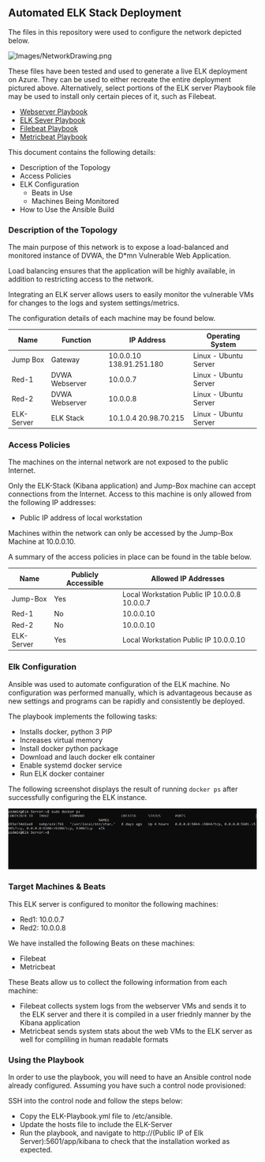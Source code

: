 ## Automated ELK Stack Deployment

The files in this repository were used to configure the network depicted below.

![Images/NetworkDrawing.png](Images/diagram_filename.png)

These files have been tested and used to generate a live ELK deployment on Azure. They can be used to either recreate the entire deployment pictured above. Alternatively, select portions of the ELK server Playbook file may be used to install only certain pieces of it, such as Filebeat.

  - [Webserver Playbook](Ansible/My-Playbook.yml)
  -	[ELK Sever Playbook](Ansible/ELKServer-Playbook.yml)
  -	[Filebeat Playbook](Ansible/roles/filebeat-playbook.yml)
  -	[Metricbeat Playbook](Ansible/roles/metricbeat-playbook.yml)

This document contains the following details:
- Description of the Topology
- Access Policies
- ELK Configuration
  - Beats in Use
  - Machines Being Monitored
- How to Use the Ansible Build


### Description of the Topology

The main purpose of this network is to expose a load-balanced and monitored instance of DVWA, the D*mn Vulnerable Web Application.

Load balancing ensures that the application will be highly available, in addition to restricting access to the network.

Integrating an ELK server allows users to easily monitor the vulnerable VMs for changes to the logs and system settings/metrics.

The configuration details of each machine may be found below.


| Name       	| Function       	| IP Address               	| Operating System      	|
|------------	|----------------	|--------------------------	|-----------------------	|
| Jump Box   	| Gateway        	| 10.0.0.10 138.91.251.180 	| Linux - Ubuntu Server 	|
| Red-1      	| DVWA Webserver 	| 10.0.0.7                 	| Linux - Ubuntu Server 	|
| Red-2      	| DVWA Webserver 	| 10.0.0.8                 	| Linux - Ubuntu Server 	|
| ELK-Server 	| ELK Stack      	| 10.1.0.4 20.98.70.215    	| Linux - Ubuntu Server 	|

### Access Policies

The machines on the internal network are not exposed to the public Internet. 

Only the ELK-Stack (Kibana application) and Jump-Box machine can accept connections from the Internet. Access to this machine is only allowed from the following IP addresses:
- Public IP address of local workstation

Machines within the network can only be accessed by the Jump-Box Machine at 10.0.0.10.


A summary of the access policies in place can be found in the table below.

| Name       	| Publicly Accessible 	| Allowed IP Addresses                          	|
|------------	|---------------------	|-----------------------------------------------	|
| Jump-Box   	| Yes                 	| Local Workstation Public IP 10.0.0.8 10.0.0.7 	|
| Red-1      	| No                  	| 10.0.0.10                                     	|
| Red-2      	| No                  	| 10.0.0.10                                     	|
| ELK-Server 	| Yes                 	| Local Workstation Public IP 10.0.0.10         	|

### Elk Configuration

Ansible was used to automate configuration of the ELK machine. No configuration was performed manually, which is advantageous because as new settings and programs
can be rapidly and consistently be deployed.


The playbook implements the following tasks:
- Installs docker, python 3 PIP
- Increases virtual memory
- Install docker python package
- Download and lauch docker elk container
- Enable systemd docker service
- Run ELK docker container

The following screenshot displays the result of running `docker ps` after successfully configuring the ELK instance.

![Images/docker_ps_output](Images/docker_ps_output.png)

### Target Machines & Beats
This ELK server is configured to monitor the following machines:
- Red1: 10.0.0.7
- Red2: 10.0.0.8

We have installed the following Beats on these machines:
- Filebeat
- Metricbeat

These Beats allow us to collect the following information from each machine:
- Filebeat collects system logs from the webserver VMs and sends it to the ELK server and there it is compiled in a user friednly manner by the Kibana application
- Metricbeat sends system stats about the web VMs to the ELK server as well for compliling in human readable formats

### Using the Playbook
In order to use the playbook, you will need to have an Ansible control node already configured. Assuming you have such a control node provisioned: 

SSH into the control node and follow the steps below:
- Copy the ELK-Playbook.yml file to /etc/ansible.
- Update the hosts file to include the ELK-Server
- Run the playbook, and navigate to http://(Public IP of Elk Server):5601/app/kibana to check that the installation worked as expected.

